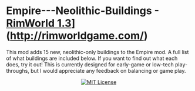 # Empire---Neolithic-Buildings -[RimWorld 1.3](https://img.shields.io/badge/RimWorld-1.3-green.svg?longCache=true&style=plastic)](http://rimworldgame.com/)
This mod adds 15 new, neolithic-only buildings to the Empire mod. A full list of what buildings are included below. If you want to find out what each does, try it out! 
This is currently designed for early-game or low-tech play-throughs, but I would appreciate any feedback on balancing or game play.

<p align="center">
  <a href="./LICENSE">
    <img src="https://img.shields.io/badge/license-MIT-lightgray.svg?style=flat" alt="MIT License" />
  </a>
</p> 
